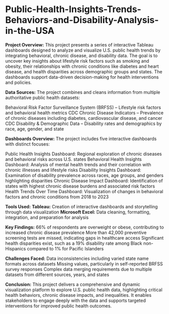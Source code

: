 # Public-Health-Insights-Trends-Behaviors-and-Disability-Analysis-in-the-USA

**Project Overview:**
This project presents a series of interactive Tableau dashboards designed to analyze and visualize U.S. public health trends by integrating behavioral, chronic disease, and disability data. The goal is to uncover key insights about lifestyle risk factors such as smoking and obesity, their relationships with chronic conditions like diabetes and heart disease, and health disparities across demographic groups and states. The dashboards support data-driven decision-making for health interventions and policies.

**Data Sources:**
The project combines and cleans information from multiple authoritative public health datasets:

Behavioral Risk Factor Surveillance System (BRFSS) – Lifestyle risk factors and behavioral health metrics
CDC Chronic Disease Indicators – Prevalence of chronic diseases including diabetes, cardiovascular disease, and cancer
CDC Disability & Demographic Data – Disability rates and demographics by race, age, gender, and state

**Dashboards Overview:**
The project includes five interactive dashboards with distinct focuses:

Public Health Insights Dashboard: Regional exploration of chronic diseases and behavioral risks across U.S. states
Behavioral Health Insights Dashboard: Analysis of mental health trends and their correlation with chronic illnesses and lifestyle risks
Disability Insights Dashboard: Examination of disability prevalence across races, age groups, and genders highlighting disparities
Chronic Disease Impact Dashboard: Identification of states with highest chronic disease burdens and associated risk factors
Health Trends Over Time Dashboard: Visualization of changes in behavioral factors and chronic conditions from 2018 to 2023

**Tools Used:**
**Tableau:** Creation of interactive dashboards and storytelling through data visualization
**Microsoft Excel:** Data cleaning, formatting, integration, and preparation for analysis

**Key Findings:**
66% of respondents are overweight or obese, contributing to increased chronic disease prevalence
More than 42,000 preventive screening tests are missed, indicating gaps in healthcare access
Significant health disparities exist, such as a 19% disability rate among Black non-Hispanics compared to 1% for Pacific Islanders

**Challenges Faced:**
Data inconsistencies including varied state name formats across datasets
Missing values, particularly in self-reported BRFSS survey responses
Complex data merging requirements due to multiple datasets from different sources, years, and states

**Conclusion:**
This project delivers a comprehensive and dynamic visualization platform to explore U.S. public health data, highlighting critical health behaviors, chronic disease impacts, and inequalities. It enables stakeholders to engage deeply with the data and supports targeted interventions for improved public health outcomes.
